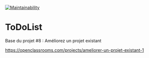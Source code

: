 [![Maintainability](https://api.codeclimate.com/v1/badges/9f32e6312a31ca40dc78/maintainability)](https://codeclimate.com/github/abdounikarim/projet8-TodoList/maintainability)

ToDoList
========

Base du projet #8 : Améliorez un projet existant

https://openclassrooms.com/projects/ameliorer-un-projet-existant-1
